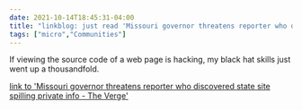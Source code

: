 ```yaml
---
date: 2021-10-14T18:45:31-04:00
title: "linkblog: just read 'Missouri governor threatens reporter who discovered state site spilling private info - The Verge'"
tags: ["micro","Communities"]
---
```

If viewing the source code of a web page is hacking, my black hat skills just went up a thousandfold.
 
[link to 'Missouri governor threatens reporter who discovered state site spilling private info - The Verge'](https://www.theverge.com/2021/10/14/22726866/missouri-governor-department-elementary-secondary-education-ssn-vulnerability-disclosure)
